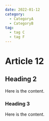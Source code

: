 ```yaml
---
date: 2022-01-12
category:
  - CategoryA
  - CategoryB
tag:
  - tag C
  - tag F
---
```


# Article 12

## Heading 2

Here is the content.

### Heading 3

Here is the content.
